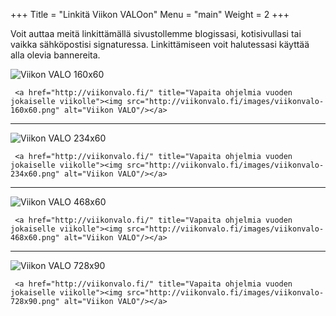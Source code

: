 +++
Title = "Linkitä Viikon VALOon"
Menu = "main"
Weight = 2
+++

Voit auttaa meitä linkittämällä sivustollemme blogissasi, kotisivullasi tai vaikka sähköpostisi signaturessa. Linkittämiseen voit halutessasi käyttää alla olevia bannereita.

![Viikon VALO 160x60](/images/viikonvalo-160x60.png)

```
 <a href="http://viikonvalo.fi/" title="Vapaita ohjelmia vuoden jokaiselle viikolle"><img src="http://viikonvalo.fi/images/viikonvalo-160x60.png" alt="Viikon VALO"/></a>
```

----
![Viikon VALO 234x60](/images/viikonvalo-234x60.png)

```
 <a href="http://viikonvalo.fi/" title="Vapaita ohjelmia vuoden jokaiselle viikolle"><img src="http://viikonvalo.fi/images/viikonvalo-234x60.png" alt="Viikon VALO"/></a>
```

----
![Viikon VALO 468x60](/images/viikonvalo-468x60.png)

```
 <a href="http://viikonvalo.fi/" title="Vapaita ohjelmia vuoden jokaiselle viikolle"><img src="http://viikonvalo.fi/images/viikonvalo-468x60.png" alt="Viikon VALO"/></a>
```

----
![Viikon VALO 728x90](/images/viikonvalo-728x90.png)

```
 <a href="http://viikonvalo.fi/" title="Vapaita ohjelmia vuoden jokaiselle viikolle"><img src="http://viikonvalo.fi/images/viikonvalo-728x90.png" alt="Viikon VALO"/></a>
```
